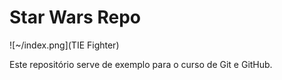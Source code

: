 # Star Wars Repo

![~/index.png](TIE Fighter)

Este repositório serve de exemplo para o curso de Git e GitHub.
